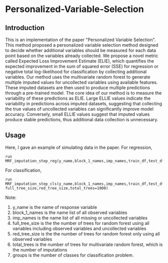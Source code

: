 # Personalized-Variable-Selection
## Introduction
This is an implementation of the paper "Personalized Variable Selection". This method proposed a personalized variable selection method designed to decide whether additional variables should be measured for each data point based on the variables already collected. We propose a novel metric called Expected Loss Improvement Estimate (ELIE), which quantifies the expected improvement in the sum of squared error (SSE) for regression or negative total log-likelihood for classification by collecting additional variables. Our method uses the multivariate random forest to generate multiple imputed values for uncollected variables using available features. These imputed datasets are then used to produce multiple predictions through a pre-trained model. The core idea of our method is to measure the variability of these predictions as ELIE. Large ELLIE values indicate the variability in predictions across imputed datasets, suggesting that collecting the true values of uncollected variables can significantly improve model accuracy. Conversely, small ELLIE values suggest that imputed values produce stable predictions, thus additional data collection is unnecessary. 
## Usage
Here, I gave an example of simulating data in the paper.
For regression,
```
run MRF_imputation_step_reg(y_name,block_1_names,imp_names,train_df,test_df,full_tree_size,red_tree_size,total_trees=1000)
```
For classification,
```
run MRF_imputation_step_cls(y_name,block_1_names,imp_names,train_df,test_df,valid_df,groups=6,
full_tree_size,red_tree_size,total_trees=1000)
```
Note: 
1. y_name is the name of response variable
2. block_1_names is the name list of all observed variables
3. imp_names is the name list of all missing or uncollected variables
4. full_tree_size is the the number of trees for random forest using all variables including observed variables and uncollected variables
5. red_tree_size is the the number of trees for random forest only using all observed variables
6. total_trees is the number of trees for multivariate random forest, which is the number of imputations
7. groups is the number of classes for classification problem.
   
